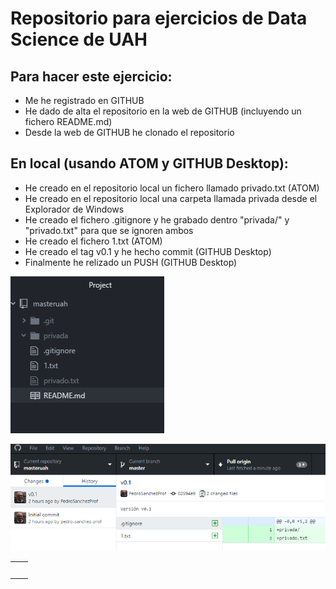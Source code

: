 # Repositorio para ejercicios de Data Science de UAH

## Para hacer este ejercicio:

* Me he registrado en GITHUB
* He dado de alta el repositorio en la web de GITHUB (incluyendo un fichero README.md)
* Desde la web de GITHUB he clonado el repositorio

## En local (usando ATOM y GITHUB Desktop):

* He creado en el repositorio local un fichero llamado privado.txt (ATOM)
* He creado en el repositorio local una carpeta llamada privada desde el Explorador de Windows
* He creado el fichero .gitignore y he grabado dentro "privada/" y "privado.txt" para que se ignoren ambos
* He creado el fichero 1.txt (ATOM)
* He creado el tag v0.1 y he hecho commit (GITHUB Desktop)
* Finalmente he relizado un PUSH (GITHUB Desktop)

![](/images/atom.PNG)

![](/images/desktop.PNG)

|   |   |
|---|---|
|   |   |
|   |   |
|   |   |
|   |   |
|   |   |
